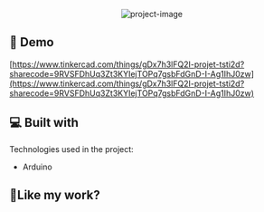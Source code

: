 <p align="center"><img src="https://socialify.git.ci/swerpe/projet-sti2d/image?custom_description=&amp;description=1&amp;font=Inter&amp;language=1&amp;name=1&amp;owner=1&amp;pattern=Brick+Wall&amp;theme=Auto" alt="project-image"></p>

<h2>🚀 Demo</h2>

[https://www.tinkercad.com/things/gDx7h3lFQ2I-projet-tsti2d?sharecode=9RVSFDhUq3Zt3KYIejTOPq7gsbFdGnD-I-Ag1IhJ0zw](https://www.tinkercad.com/things/gDx7h3lFQ2I-projet-tsti2d?sharecode=9RVSFDhUq3Zt3KYIejTOPq7gsbFdGnD-I-Ag1IhJ0zw)

<h2>💻 Built with</h2>

Technologies used in the project:

*   Arduino

<h2>💖Like my work?</h2>
